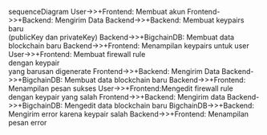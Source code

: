 sequenceDiagram
User->>+Frontend: Membuat akun
Frontend->>+Backend: Mengirim Data
Backend->>+Backend: Membuat keypairs baru<br>(publicKey dan privateKey)
Backend->>+BigchainDB: Membuat data blockchain baru
Backend->>+Frontend: Menampilan keypairs untuk user
User->>+Frontend: Membuat firewall rule<br>dengan keypair <br>yang barusan digenerate
Frontend->>+Backend: Mengirim Data
Backend->>+BigchainDB: Membuat data blockchain baru
Backend->>+Frontend: Menampilan pesan sukses
User->>+Frontend:Mengedit firewall rule<br>dengan keypair yang salah
Frontend->>+Backend: Mengirim data
Backend->>+BigchainDB: Mengedit data blockchain baru
BigchainDB->>+Backend: Mengirim error karena keypair salah
Backend->>+Frontend: Menampilan pesan error
